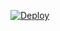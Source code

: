 [![Deploy](https://www.herokucdn.com/deploy/button.svg)](https://heroku.com/deploy?template=https://github.exacttarget.com/SE-Experts/InteractionStudio_ATM)
